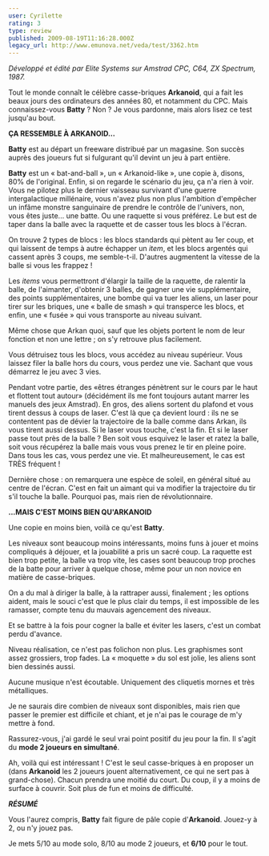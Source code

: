 ```yaml
---
user: Cyrilette
rating: 3
type: review
published: 2009-08-19T11:16:28.000Z
legacy_url: http://www.emunova.net/veda/test/3362.htm
---
```

_Développé et édité par Elite Systems sur Amstrad CPC, C64, ZX Spectrum, 1987\._  

  

Tout le monde connaît le célèbre casse-briques **Arkanoid**, qui a fait les beaux jours des ordinateurs des années 80, et notamment du CPC. Mais connaissez-vous **Batty** ? Non ? Je vous pardonne, mais alors lisez ce test jusqu'au bout.  

  

**ÇA RESSEMBLE À ARKANOID...**  

**Batty** est au départ un freeware distribué par un magasine. Son succès auprès des joueurs fut si fulgurant qu'il devint un jeu à part entière.  

**Batty** est un « bat-and-ball », un « Arkanoid-like », une copie à, disons, 80% de l'original. Enfin, si on regarde le scénario du jeu, ça n'a rien à voir. Vous ne pilotez plus le dernier vaisseau survivant d'une guerre intergalactique millénaire, vous n'avez plus non plus l'ambition d'empêcher un infâme monstre sanguinaire de prendre le contrôle de l'univers, non, vous êtes juste... une batte. Ou une raquette si vous préférez. Le but est de taper dans la balle avec la raquette et de casser tous les blocs à l'écran.  

  

On trouve 2 types de blocs : les blocs standards qui pètent au 1er coup, et qui laissent de temps à autre échapper un _item_, et les blocs argentés qui cassent après 3 coups, me semble-t-il. D'autres augmentent la vitesse de la balle si vous les frappez !  

Les _items_ vous permettront d'élargir la taille de la raquette, de ralentir la balle, de l'aimanter, d'obtenir 3 balles, de gagner une vie supplémentaire, des points supplémentaires, une bombe qui va tuer les aliens, un laser pour tirer sur les briques, une « balle de smash » qui transperce les blocs, et enfin, une « fusée » qui vous transporte au niveau suivant.  

Même chose que Arkan quoi, sauf que les objets portent le nom de leur fonction et non une lettre ; on s'y retrouve plus facilement.  

  

Vous détruisez tous les blocs, vous accédez au niveau supérieur. Vous laissez filer la balle hors du cours, vous perdez une vie. Sachant que vous démarrez le jeu avec 3 vies.  

  

Pendant votre partie, des «êtres étranges pénètrent sur le cours par le haut et flottent tout autour» (décidément ils me font toujours autant marrer les manuels des jeux Amstrad). En gros, des aliens sortent du plafond et vous tirent dessus à coups de laser. C'est là que ça devient lourd : ils ne se contentent pas de dévier la trajectoire de la balle comme dans Arkan, ils vous tirent aussi dessus. Si le laser vous touche, c'est la fin. Et si le laser passe tout près de la balle ? Ben soit vous esquivez le laser et ratez la balle, soit vous récupérez la balle mais vous vous prenez le tir en pleine poire. Dans tous les cas, vous perdez une vie. Et malheureusement, le cas est TRÈS fréquent !  

  

Dernière chose : on remarquera une espèce de soleil, en général situé au centre de l'écran. C'est en fait un aimant qui va modifier la trajectoire du tir s'il touche la balle. Pourquoi pas, mais rien de révolutionnaire.  

  

**...MAIS C'EST MOINS BIEN QU'ARKANOID**  

Une copie en moins bien, voilà ce qu'est **Batty**.  

Les niveaux sont beaucoup moins intéressants, moins funs à jouer et moins compliqués à déjouer, et la jouabilité a pris un sacré coup. La raquette est bien trop petite, la balle va trop vite, les cases sont beaucoup trop proches de la batte pour arriver à quelque chose, même pour un non novice en matière de casse-briques.  

On a du mal à diriger la balle, à la rattraper aussi, finalement ; les options aident, mais le souci c'est que le plus clair du temps, il est impossible de les ramasser, compte tenu du mauvais agencement des niveaux.  

Et se battre à la fois pour cogner la balle et éviter les lasers, c'est un combat perdu d'avance.  

  

Niveau réalisation, ce n'est pas folichon non plus. Les graphismes sont assez grossiers, trop fades. La « moquette » du sol est jolie, les aliens sont bien dessinés aussi.  

Aucune musique n'est écoutable. Uniquement des cliquetis mornes et très métalliques.  

  

Je ne saurais dire combien de niveaux sont disponibles, mais rien que passer le premier est difficile et chiant, et je n'ai pas le courage de m'y mettre à fond.  

  

Rassurez-vous, j'ai gardé le seul vrai point positif du jeu pour la fin. Il s'agit du **mode 2 joueurs en simultané**.  

Ah, voilà qui est intéressant ! C'est le seul casse-briques à en proposer un (dans **Arkanoid** les 2 joueurs jouent alternativement, ce qui ne sert pas à grand-chose). Chacun prendra une moitié du court. Du coup, il y a moins de surface à couvrir. Soit plus de fun et moins de difficulté.  

  

_**RÉSUMÉ**_  

Vous l'aurez compris, **Batty** fait figure de pâle copie d'**Arkanoid**. Jouez-y à 2, ou n'y jouez pas.  

  

Je mets 5/10 au mode solo, 8/10 au mode 2 joueurs, et **6/10** pour le tout.